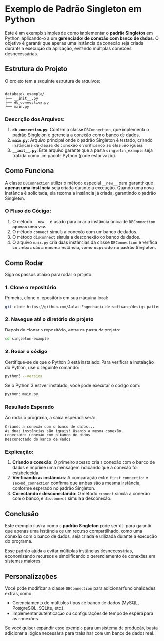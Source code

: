 # Exemplo de Padrão Singleton em Python

Este é um exemplo simples de como implementar o **padrão Singleton** em Python, aplicando-o a um **gerenciador de conexão com banco de dados**. O objetivo é garantir que apenas uma instância da conexão seja criada durante a execução da aplicação, evitando múltiplas conexões desnecessárias.

## Estrutura do Projeto

O projeto tem a seguinte estrutura de arquivos:

```

database\_example/
├── __init__.py
├── db_connection.py
└── main.py

```

### Descrição dos Arquivos:

1. **`db_connection.py`**: Contém a classe `DBConnection`, que implementa o padrão Singleton e gerencia a conexão com o banco de dados.
2. **`main.py`**: Arquivo principal onde o padrão Singleton é testado, criando instâncias da classe de conexão e verificando se elas são iguais.
3. **`__init__.py`**: Este arquivo garante que a pasta `singleton_example` seja tratada como um pacote Python (pode estar vazio).

## Como Funciona

A classe `DBConnection` utiliza o método especial `__new__` para garantir que **apenas uma instância** seja criada durante a execução. Quando uma nova instância é solicitada, ela retorna a instância já criada, garantindo o padrão Singleton.

### O Fluxo do Código:

1. O método `__new__` é usado para criar a instância única de `DBConnection` apenas uma vez.
2. O método `connect` simula a conexão com um banco de dados.
3. O método `disconnect` simula a desconexão do banco de dados.
4. O arquivo `main.py` cria duas instâncias da classe `DBConnection` e verifica se ambas são a mesma instância, como esperado no padrão Singleton.

## Como Rodar

Siga os passos abaixo para rodar o projeto:

### 1. Clone o repositório

Primeiro, clone o repositório em sua máquina local:

```bash
git clone https://github.com/Aulas-Engenharia-de-software/design-patterns-T02N.git
```

### 2. Navegue até o diretório do projeto

Depois de clonar o repositório, entre na pasta do projeto:

```bash
cd singleton-example
```

### 3. Rodar o código

Certifique-se de que o Python 3 está instalado. Para verificar a instalação do Python, use o seguinte comando:

```bash
python3 --version
```

Se o Python 3 estiver instalado, você pode executar o código com:

```bash
python3 main.py
```

### Resultado Esperado

Ao rodar o programa, a saída esperada será:

```
Criando a conexão com o banco de dados...
As duas instâncias são iguais! Usando a mesma conexão.
Conectado: Conexão com o banco de dados
Desconectado do banco de dados
```

### Explicação:

1. **Criando a conexão**: O primeiro acesso cria a conexão com o banco de dados e imprime uma mensagem indicando que a conexão foi estabelecida.
2. **Verificando as instâncias**: A comparação entre `first_connection` e `second_connection` confirma que ambas são a mesma instância, conforme esperado no padrão Singleton.
3. **Conectando e desconectando**: O método `connect` simula a conexão com o banco, e `disconnect` simula a desconexão.

## Conclusão

Este exemplo ilustra como o **padrão Singleton** pode ser útil para garantir que apenas uma instância de um recurso compartilhado, como uma conexão com o banco de dados, seja criada e utilizada durante a execução do programa.

Esse padrão ajuda a evitar múltiplas instâncias desnecessárias, economizando recursos e simplificando o gerenciamento de conexões em sistemas maiores.

## Personalizações

Você pode modificar a classe `DBConnection` para adicionar funcionalidades extras, como:

- Gerenciamento de múltiplos tipos de banco de dados (MySQL, PostgreSQL, SQLite, etc.).
- Implementar autenticação ou configurações de tempo de espera para as conexões.

Se você quiser expandir esse exemplo para um sistema de produção, basta adicionar a lógica necessária para trabalhar com um banco de dados real.
